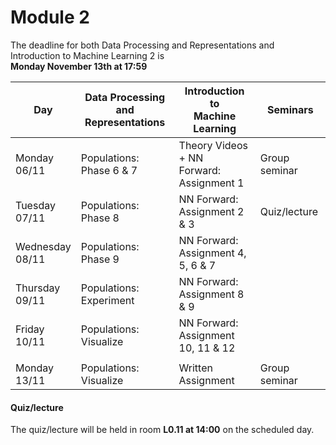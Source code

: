 
# Module 2

The deadline for both Data Processing and Representations and Introduction to Machine Learning 2 is<br>**Monday November 13th at 17:59**

| Day                | Data Processing<br>and Representations | Introduction to<br>Machine Learning | Seminars          |
| ------------------ | ---------------------------- | ----------------------------------- | --------------------------- |
| Monday<br>06/11    | Populations: Phase 6 & 7     | Theory Videos + NN<br>Forward: Assignment 1 | Group seminar       |
| Tuesday<br>07/11   | Populations: Phase 8         | NN Forward:<br>Assignment 2 & 3     | Quiz/lecture                |
| Wednesday<br>08/11 | Populations: Phase 9         | NN Forward:<br>Assignment 4, 5, 6 & 7 |                           |
| Thursday<br>09/11  | Populations: Experiment      | NN Forward:<br>Assignment 8 & 9     |                             |
| Friday<br>10/11    | Populations: Visualize       | NN Forward:<br>Assignment 10, 11 & 12 |                           |
|                    |                              |                                       |                           |
| Monday<br>13/11    | Populations: Visualize       | Written Assignment                  | Group seminar               |



#### Quiz/lecture

The quiz/lecture will be held in room **L0.11 at 14:00** on the scheduled day.

